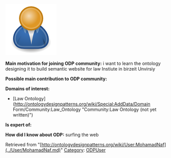 [![Image:ODPUser.png](../images/a/a6/ODPUser.png)](../Image/ODPUser.png.md "Image:ODPUser.png")




  





__Main motivation for joining ODP community:__ i want to learn the ontology designing it to build semantic website for law Instiute in birzeit Unvirsiy


__Possible main contribution to ODP community:__


__Domains of interest:__



* [Law Ontology](http://ontologydesignpatterns.org/wiki/Special:AddData/Domain Form/Community:Law_Ontology "Community:Law Ontology (not yet written)")


__Is expert of:__


  

__How did I know about ODP:__ surfing the web






Retrieved from "[http://ontologydesignpatterns.org/wiki/User:MohamadNaf](../User/MohamadNaf.md)"
 [Category](http://ontologydesignpatterns.org/wiki/Special:Categories "Special:Categories"): [ODPUser](../Category/ODPUser.md "Category:ODPUser")
